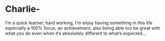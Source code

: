 # Charlie-
I’m a quick learner, hard working, I’m enjoy having something in this life especially a 100% focus, an achievement, also being able too be great with what you do even when it’s absolutely different to what’s expected... 

